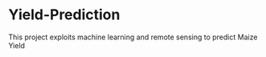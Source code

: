 # Yield-Prediction
This project exploits machine learning and remote sensing to predict Maize Yield
